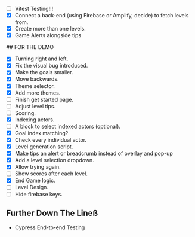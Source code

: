- [ ] Vitest Testing!!!
- [X] Connect a back-end (using Firebase or Amplify, decide) to fetch levels from.
- [X] Create more than one levels.
- [X] Game Alerts alongside tips

## FOR THE DEMO

- [X] Turning right and left.
- [X] Fix the visual bug introduced.
- [X] Make the goals smaller.
- [X] Move backwards.
- [X] Theme selector.
- [X] Add more themes.
- [ ] Finish get started page.
- [ ] Adjust level tips. 
- [ ] Scoring.
- [X] Indexing actors.
- [ ] A block to select indexed actors (optional).
- [X] Goal index matching?
- [X] Check every individual actor.
- [X] Level generation script.
- [X] Make tips an alert or breadcrumb instead of overlay and pop-up
- [X] Add a level selection dropdown.
- [X] Allow trying again.
- [ ] Show scores after each level.
- [X] End Game logic.
- [ ] Level Design.
- [ ] Hide firebase keys.
## Further Down The Lineß

- Cypress End-to-end Testing